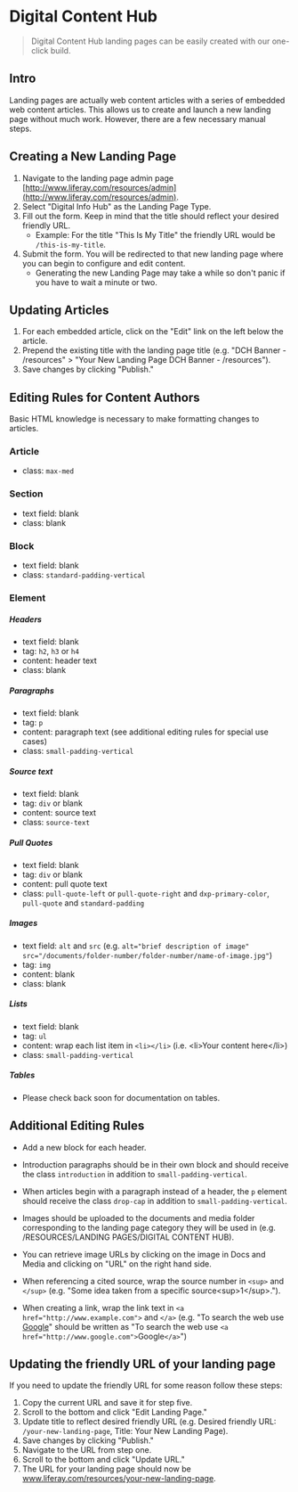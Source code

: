 # Digital Content Hub
> Digital Content Hub landing pages can be easily created with our one-click build.

## Intro
Landing pages are actually web content articles with a series of embedded web content articles. This allows us to create and launch a new landing page without much work. However, there are a few necessary manual steps.

## Creating a New Landing Page
1. Navigate to the landing page admin page [http://www.liferay.com/resources/admin](http://www.liferay.com/resources/admin).
2. <screenshot src="digital-content-hub-create.png">Select "Digital Info Hub" as the Landing Page Type.</screenshot>
3. Fill out the form. Keep in mind that the title should reflect your desired friendly URL.
	- Example: For the title "This Is My Title" the friendly URL would be `/this-is-my-title`.
4. Submit the form. You will be redirected to that new landing page where you can begin to configure and edit content.
	- Generating the new Landing Page may take a while so don't panic if you have to wait a minute or two.

## Updating Articles
1. For each embedded article, click on the "Edit" link on the left below the article.
2. Prepend the existing title with the landing page title (e.g. "DCH Banner - /resources" > "Your New Landing Page DCH Banner - /resources").
3. Save changes by clicking "Publish."

## Editing Rules for Content Authors
Basic HTML knowledge is necessary to make formatting changes to articles.

### Article
- class: `max-med`

### Section
- text field: blank
- class: blank

### Block
- text field: blank
- class: `standard-padding-vertical`

### Element
##### Headers
- text field: blank
- tag: `h2`, `h3` or `h4`
- content: header text
- class: blank

##### Paragraphs
- text field: blank
- tag: `p`
- content: paragraph text (see additional editing rules for special use cases)
- class: `small-padding-vertical`

##### Source text
- text field: blank
- tag: `div` or blank
- content: source text
- class: `source-text`

##### Pull Quotes
- text field: blank
- tag: `div` or blank
- content: pull quote text
- class: `pull-quote-left` or `pull-quote-right` and `dxp-primary-color`, `pull-quote` and `standard-padding`

##### Images
- text field: `alt` and `src` (e.g. `alt="brief description of image" src="/documents/folder-number/folder-number/name-of-image.jpg"`)
- tag: `img`
- content: blank
- class: blank

##### Lists
- text field: blank
- tag: `ul`
- content: wrap each list item in `<li></li>` (i.e. \<li\>Your content here\</li\>)
- class: `small-padding-vertical`

##### Tables
- Please check back soon for documentation on tables.


## Additional Editing Rules
- Add a new block for each header.

- Introduction paragraphs should be in their own block and should receive the class `introduction` in addition to `small-padding-vertical`.

- When articles begin with a paragraph instead of a header, the `p` element should receive the class `drop-cap` in addition to `small-padding-vertical`.

- Images should be uploaded to the documents and media folder corresponding to the landing page category they will be used in (e.g. /RESOURCES/LANDING PAGES/DIGITAL CONTENT HUB).

- You can retrieve image URLs by clicking on the image in Docs and Media and clicking on "URL" on the right hand side.

- When referencing a cited source, wrap the source number in `<sup>` and `</sup>` (e.g. "Some idea taken from a specific source\<sup\>1\</sup\>.").

- When creating a link, wrap the link text in `<a href="http://www.example.com">` and `</a>` (e.g. "To search the web use [Google](http://www.google.com)" should be written as "To search the web use `<a href="http://www.google.com">`Google`</a>`")

## Updating the friendly URL of your landing page
If you need to update the friendly URL for some reason follow these steps:

1. Copy the current URL and save it for step five.
2. <screenshot src="digital-content-hub-edit.png">Scroll to the bottom and click "Edit Landing Page."</screenshot>
3. Update title to reflect desired friendly URL (e.g. Desired friendly URL: `/your-new-landing-page`, Title: Your New Landing Page).
4. Save changes by clicking "Publish."
5. Navigate to the URL from step one.
6. Scroll to the bottom and click "Update URL."
7. The URL for your landing page should now be www.liferay.com/resources/your-new-landing-page.
